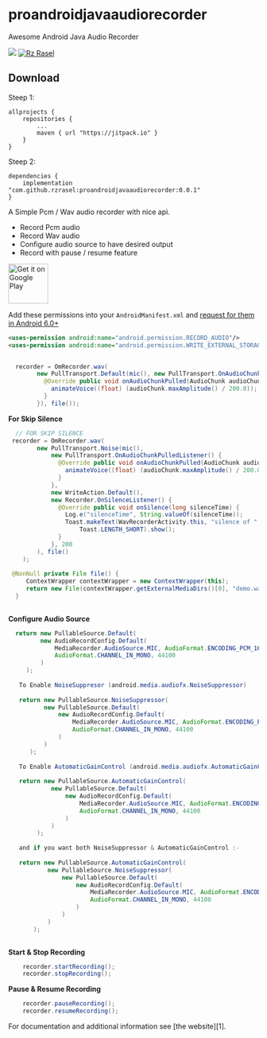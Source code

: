 # proandroidjavaaudiorecorder
Awesome Android Java Audio Recorder

[![](https://jitpack.io/v/rzrasel/proandroidjavaaudiorecorder.svg)](https://jitpack.io/#rzrasel/proandroidjavaaudiorecorder)
[![Rz Rasel](https://img.shields.io/badge/Rz%20Rasel-ProRecorder-orange.svg?style=flat)](https://github.com/rzrasel/proandroidjavaaudiorecorder)


Download
--------
Steep 1:

    allprojects { 
        repositories { 
            ... 
            maven { url "https://jitpack.io" } 
        } 
    }

Steep 2:

    dependencies { 
        implementation "com.github.rzrasel:proandroidjavaaudiorecorder:0.0.1"
    }

A Simple Pcm / Wav audio recorder with nice api.

* Record Pcm audio
* Record Wav audio
* Configure audio source to have desired output
* Record with pause / resume feature

<a href='https://play.google.com/store/apps/details?id=com.kingbull.com.com.omrecoder.omrecorder&pcampaignid=MKT-Other-global-all-co-prtnr-py-PartBadge-Mar2515-1'><img alt='Get it on Google Play'  height="80" src='https://play.google.com/intl/en_us/badges/images/generic/en_badge_web_generic.png'/></a>

Add these permissions into your `AndroidManifest.xml` and [request for them in Android 6.0+](https://developer.android.com/training/permissions/requesting.html)

``` xml
<uses-permission android:name="android.permission.RECORD_AUDIO"/>
<uses-permission android:name="android.permission.WRITE_EXTERNAL_STORAGE"/>
```

``` java

  recorder = OmRecorder.wav(
        new PullTransport.Default(mic(), new PullTransport.OnAudioChunkPulledListener() {
          @Override public void onAudioChunkPulled(AudioChunk audioChunk) {
            animateVoice((float) (audioChunk.maxAmplitude() / 200.0));
          }
        }), file());
```   
__For Skip Silence__
``` java
  // FOR SKIP SILENCE     
 recorder = OmRecorder.wav(
        new PullTransport.Noise(mic(),
            new PullTransport.OnAudioChunkPulledListener() {
              @Override public void onAudioChunkPulled(AudioChunk audioChunk) {
                animateVoice((float) (audioChunk.maxAmplitude() / 200.0));
              }
            },
            new WriteAction.Default(),
            new Recorder.OnSilenceListener() {
              @Override public void onSilence(long silenceTime) {
                Log.e("silenceTime", String.valueOf(silenceTime));
                Toast.makeText(WavRecorderActivity.this, "silence of " + silenceTime + " detected",
                    Toast.LENGTH_SHORT).show();
              }
            }, 200
        ), file()
    );
      
 @NonNull private File file() {
     ContextWrapper contextWrapper = new ContextWrapper(this);
     return new File(contextWrapper.getExternalMediaDirs()[0], "demo.wav");
  }
  
```
__Configure Audio Source__
``` java
  return new PullableSource.Default(
         new AudioRecordConfig.Default(
             MediaRecorder.AudioSource.MIC, AudioFormat.ENCODING_PCM_16BIT,
             AudioFormat.CHANNEL_IN_MONO, 44100
         )
     );
     
   To Enable NoiseSuppresor (android.media.audiofx.NoiseSuppressor)
   
   return new PullableSource.NoiseSuppressor(
          new PullableSource.Default(
              new AudioRecordConfig.Default(
                  MediaRecorder.AudioSource.MIC, AudioFormat.ENCODING_PCM_16BIT,
                  AudioFormat.CHANNEL_IN_MONO, 44100
              )
          )
      );   
      
   To Enable AutomaticGainControl (android.media.audiofx.AutomaticGainControl)
   
   return new PullableSource.AutomaticGainControl(
            new PullableSource.Default(
                new AudioRecordConfig.Default(
                    MediaRecorder.AudioSource.MIC, AudioFormat.ENCODING_PCM_16BIT,
                    AudioFormat.CHANNEL_IN_MONO, 44100
                )
            )
        );    
        
   and if you want both NoiseSuppressor & AutomaticGainControl :-
   
   return new PullableSource.AutomaticGainControl(
           new PullableSource.NoiseSuppressor(
               new PullableSource.Default(
                   new AudioRecordConfig.Default(
                       MediaRecorder.AudioSource.MIC, AudioFormat.ENCODING_PCM_16BIT,
                       AudioFormat.CHANNEL_IN_MONO, 44100
                   )
               )
           )
       );
       
```
__Start & Stop Recording__
``` java
    recorder.startRecording();
    recorder.stopRecording();
```
__Pause & Resume Recording__
``` java
    recorder.pauseRecording();
    recorder.resumeRecording();
```

For documentation and additional information see [the website][1].
